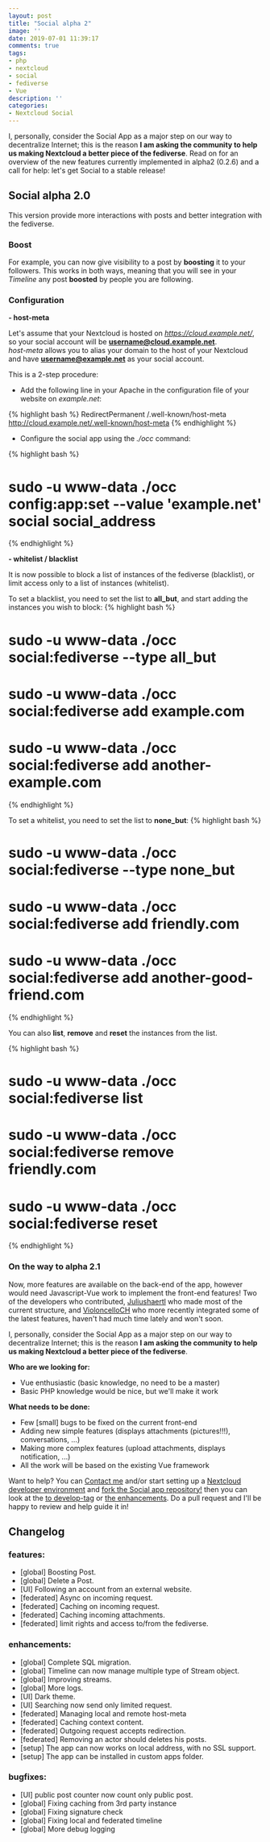 ```yaml
---
layout: post
title: "Social alpha 2"
image: ''
date: 2019-07-01 11:39:17
comments: true
tags:
- php
- nextcloud
- social
- fediverse
- Vue
description: ''
categories:
- Nextcloud Social
---
```




I, personally, consider the Social App as a major step on our way to decentralize Internet; this is the reason **I am asking the community 
to help us making Nextcloud a better piece of the fediverse**. Read on for an overview of the new features currently implemented in alpha2 (0.2.6) and a call for help: let's get Social to a stable release!


## Social alpha 2.0

This version provide more interactions with posts and better integration with the fediverse.


### Boost

For example, you can now give visibility to a post by **boosting** it to your followers. 
This works in both ways, meaning that you will see in your _Timeline_ any post **boosted** by people you are following.


### Configuration

**- host-meta**

Let's assume that your Nextcloud is hosted on _https://cloud.example.net/_, so your social account will be **username@cloud.example.net**.  
_host-meta_ allows you to alias your domain to the host of your Nextcloud and have **username@example.net** as your social account.

This is a 2-step procedure:

- Add the following line in your Apache in the configuration file of your website on _example.net_:

{% highlight bash %}
RedirectPermanent /.well-known/host-meta http://cloud.example.net/.well-known/host-meta
{% endhighlight %}

- Configure the social app using the _./occ_ command:

{% highlight bash %}
# sudo -u www-data ./occ config:app:set --value 'example.net' social social_address
{% endhighlight %}



**- whitelist / blacklist**

It is now possible to block a list of instances of the fediverse (blacklist), or limit access only to a list of instances (whitelist).

To set a blacklist, you need to set the list to **all_but**, and start adding the instances you wish to block:
{% highlight bash %}
# sudo -u www-data ./occ social:fediverse --type all_but 
# sudo -u www-data ./occ social:fediverse add example.com
# sudo -u www-data ./occ social:fediverse add another-example.com 
{% endhighlight %}

To set a whitelist, you need to set the list to **none_but**:
{% highlight bash %}
# sudo -u www-data ./occ social:fediverse --type none_but 
# sudo -u www-data ./occ social:fediverse add friendly.com
# sudo -u www-data ./occ social:fediverse add another-good-friend.com 
{% endhighlight %}

You can also **list**, **remove** and **reset** the instances from the list.

{% highlight bash %}
# sudo -u www-data ./occ social:fediverse list
# sudo -u www-data ./occ social:fediverse remove friendly.com
# sudo -u www-data ./occ social:fediverse reset
{% endhighlight %}



### On the way to alpha 2.1

Now, more features are available on the back-end of the app, however would need Javascript-Vue work to implement the front-end features! Two of the developers who contributed, [Juliushaertl](https://github.com/juliushaertl) who made most of the current structure, and [VioloncelloCH](https://github.com/violoncelloCH) who more recently integrated some of the latest features, haven't had much time lately and won't soon.

I, personally, consider the Social App as a major step on our way to decentralize Internet; this is the reason **I am asking the community 
to help us making Nextcloud a better piece of the fediverse**.

**Who are we looking for:**

- Vue enthusiastic (basic knowledge, no need to be a master)
- Basic PHP knowledge would be nice, but we'll make it work


**What needs to be done:**

- Few [small] bugs to be fixed on the current front-end
- Adding new simple features (displays attachments (pictures!!!), conversations, ...)
- Making more complex features (upload attachments, displays notification, ...)
- All the work will be based on the existing Vue framework

Want to help? You can [Contact me](mailto:maxence@nextcloud.com) and/or start setting up a [Nextcloud developer environment](https://docs.nextcloud.com/server/16/developer_manual/app/) and [fork the Social app repository!](https://docs.nextcloud.com/server/16/developer_manual/app/) then you can look at the [to develop-tag](https://github.com/nextcloud/social/issues?q=is%3Aissue+is%3Aopen+label%3A%221.+to+develop%22) or [the enhancements](https://github.com/nextcloud/social/issues?q=is%3Aissue+is%3Aopen+label%3Aenhancement). Do a pull request and I'll be happy to review and help guide it in! 

## Changelog


### features:

- [global] Boosting Post.
- [global] Delete a Post.
- [UI] Following an account from an external website.
- [federated] Async on incoming request.
- [federated] Caching on incoming request.
- [federated] Caching incoming attachments.
- [federated] limit rights and access to/from the fediverse.


### enhancements:

- [global] Complete SQL migration.
- [global] Timeline can now manage multiple type of Stream object.
- [global] Improving streams.
- [global] More logs.
- [UI] Dark theme.
- [UI] Searching now send only limited request.
- [federated] Managing local and remote host-meta
- [federated] Caching context content.
- [federated] Outgoing request accepts redirection.
- [federated] Removing an actor should deletes his posts.
- [setup] The app can now works on local address, with no SSL support.
- [setup] The app can be installed in custom apps folder.


### bugfixes:

- [UI] public post counter now count only public post.
- [global] Fixing caching from 3rd party instance 
- [global] Fixing signature check
- [global] Fixing local and federated timeline
- [global] More debug logging






